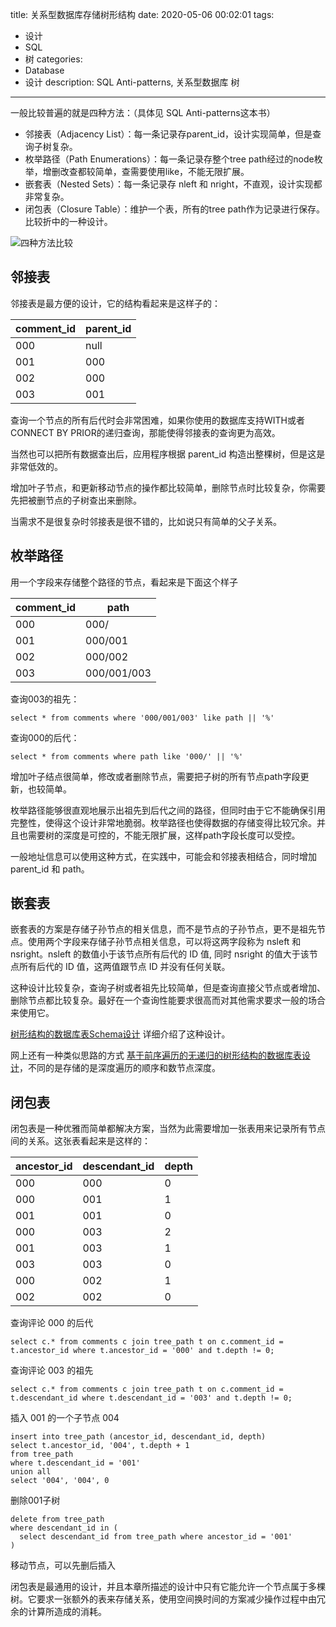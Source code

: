 title: 关系型数据库存储树形结构
date: 2020-05-06 00:02:01
tags: 
- 设计
- SQL
- 树
categories:
- Database
- 设计
description: SQL Anti-patterns, 关系型数据库 树
---

一般比较普遍的就是四种方法：（具体见 SQL Anti-patterns这本书）

- 邻接表（Adjacency List）：每一条记录存parent_id，设计实现简单，但是查询子树复杂。
- 枚举路径（Path Enumerations）：每一条记录存整个tree path经过的node枚举，增删改查都较简单，查需要使用like，不能无限扩展。
- 嵌套表（Nested Sets）：每一条记录存 nleft 和 nright，不直观，设计实现都非常复杂。
- 闭包表（Closure Table）：维护一个表，所有的tree path作为记录进行保存。比较折中的一种设计。

![四种方法比较](https://cdn.jsdelivr.net/gh/howiefh/assets/img/sql-anti-patterns-tree-design-diff-cn.png)

<!-- more -->

## 邻接表

邻接表是最方便的设计，它的结构看起来是这样子的：

comment_id | parent_id 
---        |---        
000        | null
001        | 000
002        | 000
003        | 001

查询一个节点的所有后代时会非常困难，如果你使用的数据库支持WITH或者CONNECT BY PRIOR的递归查询，那能使得邻接表的查询更为高效。

当然也可以把所有数据查出后，应用程序根据 parent_id 构造出整棵树，但是这是非常低效的。

增加叶子节点，和更新移动节点的操作都比较简单，删除节点时比较复杂，你需要先把被删节点的子树查出来删除。

当需求不是很复杂时邻接表是很不错的，比如说只有简单的父子关系。

## 枚举路径

用一个字段来存储整个路径的节点，看起来是下面这个样子

comment_id | path
---        |---        
000        | 000/
001        | 000/001
002        | 000/002
003        | 000/001/003

查询003的祖先：
```
select * from comments where '000/001/003' like path || '%'
```
查询000的后代：
```
select * from comments where path like '000/' || '%'
```

增加叶子结点很简单，修改或者删除节点，需要把子树的所有节点path字段更新，也较简单。

枚举路径能够很直观地展示出祖先到后代之间的路径，但同时由于它不能确保引用完整性，使得这个设计非常地脆弱。枚举路径也使得数据的存储变得比较冗余。并且也需要树的深度是可控的，不能无限扩展，这样path字段长度可以受控。

一般地址信息可以使用这种方式，在实践中，可能会和邻接表相结合，同时增加 parent_id 和 path。

## 嵌套表

嵌套表的方案是存储子孙节点的相关信息，而不是节点的子孙节点，更不是祖先节点。使用两个字段来存储子孙节点相关信息，可以将这两字段称为 nsleft 和 nsright。nsleft 的数值小于该节点所有后代的 ID 值, 同时 nsright 的值大于该节点所有后代的 ID 值，这两值跟节点 ID 并没有任何关联。

这种设计比较复杂，查询子树或者祖先比较简单，但是查询直接父节点或者增加、删除节点都比较复杂。最好在一个查询性能要求很高而对其他需求要求一般的场合来使用它。

[树形结构的数据库表Schema设计](https://blog.csdn.net/monkey_d_meng/article/details/6647488) 详细介绍了这种设计。

网上还有一种类似思路的方式 [基于前序遍历的无递归的树形结构的数据库表设计](https://my.oschina.net/drinkjava2/blog/1818631)，不同的是存储的是深度遍历的顺序和数节点深度。

## 闭包表

闭包表是一种优雅而简单都解决方案，当然为此需要增加一张表用来记录所有节点间的关系。这张表看起来是这样的：

ancestor_id | descendant_id | depth
---         |---            |---
000         | 000           | 0
000         | 001           | 1
001         | 001           | 0
000         | 003           | 2
001         | 003           | 1
003         | 003           | 0
000         | 002           | 1
002         | 002           | 0

查询评论 000 的后代

```
select c.* from comments c join tree_path t on c.comment_id = t.ancestor_id where t.ancestor_id = '000' and t.depth != 0;
```

查询评论 003 的祖先

```
select c.* from comments c join tree_path t on c.comment_id = t.descendant_id where t.descendant_id = '003' and t.depth != 0;
```

插入 001 的一个子节点 004

```
insert into tree_path (ancestor_id, descendant_id, depth)
select t.ancestor_id, '004', t.depth + 1
from tree_path
where t.descendant_id = '001'
union all
select '004', '004', 0
```

删除001子树

```
delete from tree_path
where descendant_id in (
  select descendant_id from tree_path where ancestor_id = '001'
)
```

移动节点，可以先删后插入

闭包表是最通用的设计，并且本章所描述的设计中只有它能允许一个节点属于多棵树。它要求一张额外的表来存储关系，使用空间换时间的方案减少操作过程中由冗余的计算所造成的消耗。
